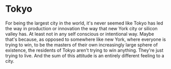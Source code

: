 # Tokyo

For being the largest city in the world, it's never seemed like Tokyo has led the way in production or innovation the way that new York city or silicon valley has. At least not in any self conscious or intentional way. Maybe that's because, as opposed to somewhere like new York, where everyone is trying to win, to be the masters of their own increasingly large sphere of existence, the residents of Tokyo aren't trying to win anything. They're just trying to live. And the sum of this attitude is an entirely different feeling to a city.
